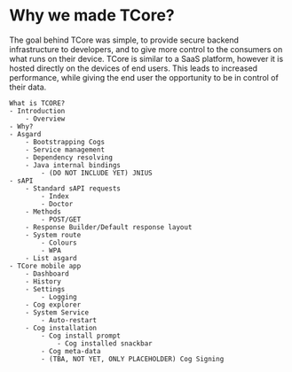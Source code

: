 # Why we made TCore?

The goal behind TCore was simple, to provide secure backend infrastructure to developers, and to give more control to the consumers on what runs on their device. TCore is similar to a SaaS platform, however it is hosted directly on the devices of end users. This leads to increased performance, while giving the end user the opportunity to be in control of their data.

```
What is TCORE?
- Introduction
    - Overview
- Why?
- Asgard
    - Bootstrapping Cogs
    - Service management
    - Dependency resolving
    - Java internal bindings
        - (DO NOT INCLUDE YET) JNIUS 
- sAPI
    - Standard sAPI requests
        - Index        
        - Doctor
    - Methods
        - POST/GET
    - Response Builder/Default response layout
    - System route
        - Colours
        - WPA
    - List asgard
- TCore mobile app
    - Dashboard
    - History
    - Settings
        - Logging
    - Cog explorer
    - System Service
        - Auto-restart
    - Cog installation
        - Cog install prompt
            - Cog installed snackbar
        - Cog meta-data
        - (TBA, NOT YET, ONLY PLACEHOLDER) Cog Signing
```
